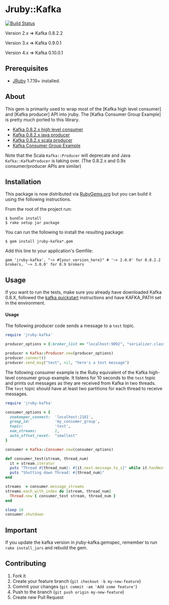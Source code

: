 # Jruby::Kafka

[![Build Status](https://travis-ci.org/joekiller/jruby-kafka.svg?branch=master)](https://travis-ci.org/joekiller/jruby-kafka)

Version 2.x => Kafka 0.8.2.2

Version 3.x => Kafka 0.9.0.1

Version 4.x => Kafka 0.10.0.1

## Prerequisites

* [JRuby] 1.7.19+ installed.

[Apache Kafka]: http://kafka.apache.org/
[JRuby]: http://jruby.org/

## About

This gem is primarily used to wrap most of the [Kafka high level consumer] and [Kafka producer] API into
jruby.
The [Kafka Consumer Group Example] is pretty much ported to this library.

  - [Kafka 0.8.2.x high level consumer](http://kafka.apache.org/082/documentation.html#highlevelconsumerapi)
  - [Kafka 0.8.2.x java producer](http://kafka.apache.org/082/javadoc/index.html?org/apache/kafka/clients/producer/KafkaProducer.html)
  - [Kafka 0.8.2.x scala producer](http://kafka.apache.org/082/documentation.html#producerapi)
  - [Kafka Consumer Group Example](https://cwiki.apache.org/confluence/display/KAFKA/Consumer+Group+Example)
  
Note that the Scala `Kafka::Producer` will deprecate and Java `Kafka::KafkaProducer` is taking over.
(The 0.8.2.x and 0.9x consumer/producer APIs are similar)

## Installation

This package is now distributed via [RubyGems.org](http://rubygems.org) but you can build it using the following instructions.

From the root of the project run:

    $ bundle install
    $ rake setup jar package

You can run the following to install the resulting package:

    $ gem install jruby-kafka*.gem

Add this line to your application's Gemfile:

    gem 'jruby-kafka', "~> #{your_version_here}" # '~> 2.0.0' for 0.8.2.2 brokers, '~> 3.0.0' for 0.9 brokers

## Usage

If you want to run the tests, make sure you already have downloaded Kafka 0.8.X, followed the [kafka quickstart]
instructions and have KAFKA_PATH set in the environment.

[kafka quickstart]: http://kafka.apache.org/documentation.html#quickstart

#### Usage

The following producer code sends a message to a `test` topic.

```ruby
require 'jruby-kafka'

producer_options = {:broker_list => "localhost:9092", "serializer.class" => "kafka.serializer.StringEncoder"}

producer = Kafka::Producer.new(producer_options)
producer.connect()
producer.send_msg("test", nil, "here's a test message")    
```

The following consumer example is the Ruby equivalent of the Kafka high-level consumer group example. It listens for 10 seconds to the `test` topic and prints out messages as they are received from Kafka in two threads.  The `test` topic should have at least two partitions for each thread to receive messages.

```ruby
require 'jruby-kafka'

consumer_options = {
  zookeeper_connect:  'localhost:2181',
  group_id:           'my_consumer_group',
  topic:              'test',
  num_streams:        2,
  auto_offset_reset:  "smallest"
}

consumer = Kafka::Consumer.new(consumer_options)

def consumer_test(stream, thread_num)
  it = stream.iterator
  puts "Thread #{thread_num}: #{it.next.message.to_s}" while it.hasNext 
  puts "Shutting down Thread: #{thread_num}"
end

streams  = consumer.message_streams
streams.each_with_index do |stream, thread_num|
  Thread.new { consumer_test stream, thread_num }
end

sleep 10
consumer.shutdown
```

## Important
If you update the kafka version in jruby-kafka.gemspec, remember to run `rake install_jars` and rebuild the gem.

## Contributing

1. Fork it
2. Create your feature branch (`git checkout -b my-new-feature`)
3. Commit your changes (`git commit -am 'Add some feature'`)
4. Push to the branch (`git push origin my-new-feature`)
5. Create new Pull Request
